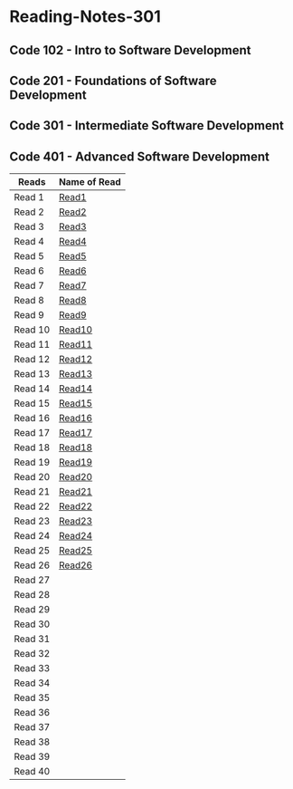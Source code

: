 # Reading-Notes-301
## Code 102 - Intro to Software Development
## Code 201 - Foundations of Software Development
## Code 301 - Intermediate Software Development
## Code 401 - Advanced Software Development


| Reads   | Name of Read |
| ----------- | ----------- |
| Read 1  |[Read1](https://zaidalasfar97.github.io/Reading-Notes/401/Read01)|
| Read 2  |[Read2](https://zaidalasfar97.github.io/Reading-Notes/401/Read02)|
| Read 3  |[Read3](https://zaidalasfar97.github.io/Reading-Notes/401/Read03)|
| Read 4  |[Read4](https://zaidalasfar97.github.io/Reading-Notes/401/Read04)|
| Read 5  |[Read5](https://zaidalasfar97.github.io/Reading-Notes/401/Read05)|
| Read 6  |[Read6](https://zaidalasfar97.github.io/Reading-Notes/401/Read06)|
| Read 7  |[Read7](https://zaidalasfar97.github.io/Reading-Notes/401/Read07)|
| Read 8  |[Read8](https://zaidalasfar97.github.io/Reading-Notes/401/Read08)|
| Read 9  |[Read9](https://zaidalasfar97.github.io/Reading-Notes/401/Read09)|
| Read 10 |[Read10](https://zaidalasfar97.github.io/Reading-Notes/401/Read10)|
| Read 11 |[Read11](https://zaidalasfar97.github.io/Reading-Notes/401/Read11)|
| Read 12 |[Read12](https://zaidalasfar97.github.io/Reading-Notes/401/Read12)|
| Read 13 |[Read13](https://zaidalasfar97.github.io/Reading-Notes/401/Read13)|
| Read 14 |[Read14](https://zaidalasfar97.github.io/Reading-Notes/401/Read14)|
| Read 15 |[Read15](https://zaidalasfar97.github.io/Reading-Notes/401/Read15)|
| Read 16 |[Read16](https://zaidalasfar97.github.io/Reading-Notes/401/Read16)|
| Read 17 |[Read17](https://zaidalasfar97.github.io/Reading-Notes/401/Read17)|
| Read 18 |[Read18](https://zaidalasfar97.github.io/Reading-Notes/401/Read18)|
| Read 19 |[Read19](https://zaidalasfar97.github.io/Reading-Notes/401/Read19)|
| Read 20 |[Read20](https://zaidalasfar97.github.io/Reading-Notes/401/Read20)|
| Read 21 |[Read21](https://zaidalasfar97.github.io/Reading-Notes/401/Read21)|
| Read 22 |[Read22](https://zaidalasfar97.github.io/Reading-Notes/401/Read22)|
| Read 23 |[Read23](https://zaidalasfar97.github.io/Reading-Notes/401/Read23)|
| Read 24 |[Read24](https://zaidalasfar97.github.io/Reading-Notes/401/Read24)|
| Read 25 |[Read25](https://zaidalasfar97.github.io/Reading-Notes/401/Read25)|
| Read 26 |[Read26](https://zaidalasfar97.github.io/Reading-Notes/401/Read26)|
| Read 27 | |
| Read 28 | |
| Read 29 | |
| Read 30 | |
| Read 31 | |
| Read 32 | |
| Read 33 | |
| Read 34 | |
| Read 35 | |
| Read 36 | |
| Read 37 | |
| Read 38 | |
| Read 39 | |
| Read 40 | |
